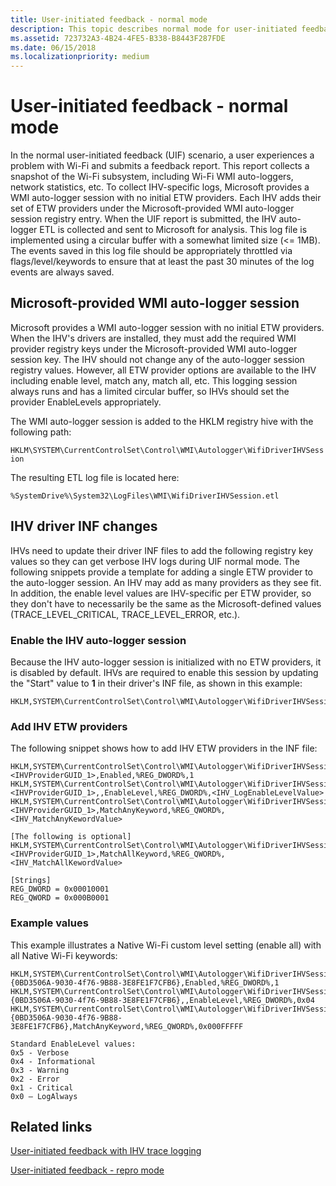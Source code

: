 ```yaml
---
title: User-initiated feedback - normal mode
description: This topic describes normal mode for user-initiated feedback with IHV trace logging in WDI drivers.
ms.assetid: 723732A3-4B24-4FE5-B338-B8443F287FDE
ms.date: 06/15/2018
ms.localizationpriority: medium
---
```


# User-initiated feedback - normal mode

In the normal user-initiated feedback (UIF) scenario, a user experiences a problem with Wi-Fi and submits a feedback report. This report collects a snapshot of the Wi-Fi subsystem, including Wi-Fi WMI auto-loggers, network statistics, etc. To collect IHV-specific logs, Microsoft provides a WMI auto-logger session with no initial ETW providers. Each IHV adds their set of ETW providers under the Microsoft-provided WMI auto-logger session registry entry. When the UIF report is submitted, the IHV auto-logger ETL is collected and sent to Microsoft for analysis. This log file is implemented using a circular buffer with a somewhat limited size (\<= 1MB). The events saved in this log file should be appropriately throttled via flags/level/keywords to ensure that at least the past 30 minutes of the log events are always saved.

## Microsoft-provided WMI auto-logger session

Microsoft provides a WMI auto-logger session with no initial ETW providers. When the IHV's drivers are installed, they must add the required WMI provider registry keys under the Microsoft-provided WMI auto-logger session key. The IHV should not change any of the auto-logger session registry values. However, all ETW provider options are available to the IHV including enable level, match any, match all, etc. This logging session always runs and has a limited circular buffer, so IHVs should set the provider EnableLevels appropriately.

The WMI auto-logger session is added to the HKLM registry hive with the following path:

`HKLM\SYSTEM\CurrentControlSet\Control\WMI\Autologger\WifiDriverIHVSession`

The resulting ETL log file is located here:

`%SystemDrive%\System32\LogFiles\WMI\WifiDriverIHVSession.etl`

## IHV driver INF changes

IHVs need to update their driver INF files to add the following registry key values so they can get verbose IHV logs during UIF normal mode. The following snippets provide a template for adding a single ETW provider to the auto-logger session. An IHV may add as many providers as they see fit. In addition, the enable level values are IHV-specific per ETW provider, so they don't have to necessarily be the same as the Microsoft-defined values (TRACE_LEVEL_CRITICAL, TRACE_LEVEL_ERROR, etc.).

### Enable the IHV auto-logger session

Because the IHV auto-logger session is initialized with no ETW providers, it is disabled by default. IHVs are required to enable this session by updating the "Start" value to **1** in their driver's INF file, as shown in this example:

```INF
HKLM,SYSTEM\CurrentControlSet\Control\WMI\Autologger\WifiDriverIHVSession,Start,%REG_DWORD%,1
```

### Add IHV ETW providers

The following snippet shows how to add IHV ETW providers in the INF file:

```INF
HKLM,SYSTEM\CurrentControlSet\Control\WMI\Autologger\WifiDriverIHVSession\<IHVProviderGUID_1>,Enabled,%REG_DWORD%,1
HKLM,SYSTEM\CurrentControlSet\Control\WMI\Autologger\WifiDriverIHVSession\<IHVProviderGUID_1>,,EnableLevel,%REG_DWORD%,<IHV_LogEnableLevelValue>
HKLM,SYSTEM\CurrentControlSet\Control\WMI\Autologger\WifiDriverIHVSession\<IHVProviderGUID_1>,MatchAnyKeyword,%REG_QWORD%,<IHV_MatchAnyKewordValue>

[The following is optional]
HKLM,SYSTEM\CurrentControlSet\Control\WMI\Autologger\WifiDriverIHVSession\<IHVProviderGUID_1>,MatchAllKeyword,%REG_QWORD%,<IHV_MatchAllKewordValue>

[Strings]
REG_DWORD = 0x00010001
REG_QWORD = 0x000B0001
```

### Example values

This example illustrates a Native Wi-Fi custom level setting (enable all) with all Native Wi-Fi keywords:

```INF
HKLM,SYSTEM\CurrentControlSet\Control\WMI\Autologger\WifiDriverIHVSession\{0BD3506A-9030-4f76-9B88-3E8FE1F7CFB6},Enabled,%REG_DWORD%,1
HKLM,SYSTEM\CurrentControlSet\Control\WMI\Autologger\WifiDriverIHVSession\{0BD3506A-9030-4f76-9B88-3E8FE1F7CFB6},,EnableLevel,%REG_DWORD%,0x04
HKLM,SYSTEM\CurrentControlSet\Control\WMI\Autologger\WifiDriverIHVSession\{0BD3506A-9030-4f76-9B88-3E8FE1F7CFB6},MatchAnyKeyword,%REG_QWORD%,0x000FFFFF

Standard EnableLevel values:
0x5 - Verbose
0x4 - Informational
0x3 - Warning
0x2 - Error
0x1 - Critical
0x0 – LogAlways
```

## Related links

[User-initiated feedback with IHV trace logging](user-initiated-feedback-with-ihv-trace-logging.md)

[User-initiated feedback - repro mode](user-initiated-feedback-repro-mode.md)
